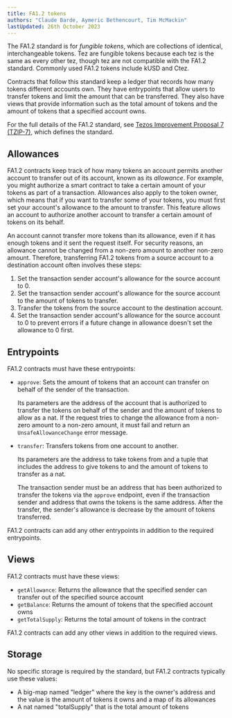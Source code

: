 ```yaml
---
title: FA1.2 tokens
authors: "Claude Barde, Aymeric Bethencourt, Tim McMackin"
lastUpdated: 26th October 2023
---
```


The FA1.2 standard is for _fungible tokens_, which are collections of identical, interchangeable tokens.
Tez are fungible tokens because each tez is the same as every other tez, though tez are not compatible with the FA1.2 standard.
Commonly used FA1.2 tokens include kUSD and Ctez.

Contracts that follow this standard keep a ledger that records how many tokens different accounts own.
They have entrypoints that allow users to transfer tokens and limit the amount that can be transferred.
They also have views that provide information such as the total amount of tokens and the amount of tokens that a specified account owns.

For the full details of the FA1.2 standard, see [Tezos Improvement Proposal 7 (TZIP-7)](https://gitlab.com/tezos/tzip/-/blob/master/proposals/tzip-7/tzip-7.md), which defines the standard.

## Allowances

FA1.2 contracts keep track of how many tokens an account permits another account to transfer out of its account, known as its _allowance_.
For example, you might authorize a smart contract to take a certain amount of your tokens as part of a transaction.
Allowances also apply to the token owner, which means that if you want to transfer some of your tokens, you must first set your account's allowance to the amount to transfer.
This feature allows an account to authorize another account to transfer a certain amount of tokens on its behalf.

An account cannot transfer more tokens than its allowance, even if it has enough tokens and it sent the request itself.
For security reasons, an allowance cannot be changed from a non-zero amount to another non-zero amount.
Therefore, transferring FA1.2 tokens from a source account to a destination account often involves these steps:

1. Set the transaction sender account's allowance for the source account to 0.
1. Set the transaction sender account's allowance for the source account to the amount of tokens to transfer.
1. Transfer the tokens from the source account to the destination account.
1. Set the transaction sender account's allowance for the source account to 0 to prevent errors if a future change in allowance doesn't set the allowance to 0 first.

## Entrypoints

FA1.2 contracts must have these entrypoints:

- `approve`: Sets the amount of tokens that an account can transfer on behalf of the sender of the transaction.

  Its parameters are the address of the account that is authorized to transfer the tokens on behalf of the sender and the amount of tokens to allow as a nat.
  If the request tries to change the allowance from a non-zero amount to a non-zero amount, it must fail and return an `UnsafeAllowanceChange` error message.

- `transfer`: Transfers tokens from one account to another.

  Its parameters are the address to take tokens from and a tuple that includes the address to give tokens to and the amount of tokens to transfer as a nat.

  The transaction sender must be an address that has been authorized to transfer the tokens via the `approve` endpoint, even if the transaction sender and address that owns the tokens is the same address.
  After the transfer, the sender's allowance is decrease by the amount of tokens transferred.

FA1.2 contracts can add any other entrypoints in addition to the required entrypoints.

## Views

FA1.2 contracts must have these views:

- `getAllowance`: Returns the allowance that the specified sender can transfer out of the specified source account
- `getBalance`: Returns the amount of tokens that the specified account owns
- `getTotalSupply`: Returns the total amount of tokens in the contract

FA1.2 contracts can add any other views in addition to the required views.

## Storage

No specific storage is required by the standard, but FA1.2 contracts typically use these values:

- A big-map named "ledger" where the key is the owner's address and the value is the amount of tokens it owns and a map of its allowances
- A nat named "totalSupply" that is the total amount of tokens
